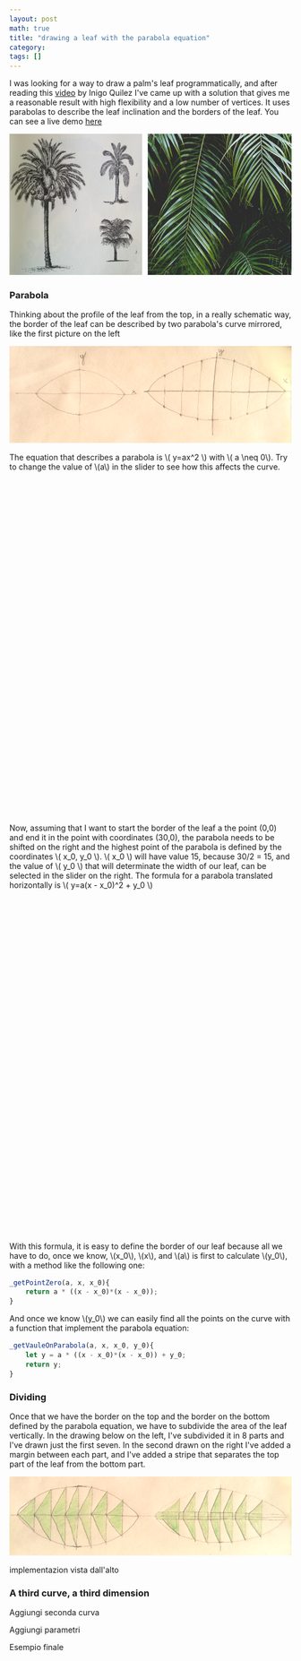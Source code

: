 ```yaml
---
layout: post
math: true
title: "drawing a leaf with the parabola equation"
category:
tags: []
---
```


I was looking for a way to draw a palm's leaf programmatically, and after reading this [video](https://www.youtube.com/watch?v=rUFKgbqjlJY) by Inigo Quilez I've came up with a solution that gives me a reasonable result with high flexibility and a low number of vertices. It uses parabolas to describe the leaf inclination and the borders of the leaf.
You can see a live demo [here](/demo/LeafGeometry)

![palm leaf](/assets/media/posts/parabola-leaf/palm.jpg)


### Parabola

Thinking about the profile of the leaf from the top, in a really schematic way, the border of the leaf can be described by two parabola's curve mirrored, like the first picture on the left

![palm leaf](/assets/media/posts/parabola-leaf/schema.png)

The equation that describes a parabola is \\( y=ax^2 \\) with \\( a \neq 0\\). Try to change the value of \\(a\\) in the slider to see how this affects the curve.

<div id="jxgbox" class="jxgbox" style="width:960px; height:600px;"></div>

Now, assuming that I want to start the border of the leaf a the point (0,0) and end it in the point with coordinates (30,0), the parabola needs to be shifted on the right and the highest point of the parabola is defined 
by the coordinates \\( x_0,  y_0 \\). \\( x_0 \\) will have value 15, because 30/2 = 15, and the value of \\( y_0 \\) that will determinate the width of our leaf, can be selected in the slider on the right.
The formula for a parabola translated horizontally is \\( y=a(x - x_0)^2 + y_0 \\)

<div id="jxgbox-2" class="jxgbox" style="width:960px; height:600px;"></div>

With this formula, it is easy to define the border of our leaf because all we have to do, once we know, \\(x_0\\), \\(x\\), and \\(a\\) is first to calculate \\(y_0\\), with a method like the following one: 


```javascript
_getPointZero(a, x, x_0){
    return a * ((x - x_0)*(x - x_0));
}
```

And once we know \\(y_0\\) we can easily find all the points on the curve with a function that implement the parabola equation:

```javascript
_getVauleOnParabola(a, x, x_0, y_0){
    let y = a * ((x - x_0)*(x - x_0)) + y_0;
    return y;
}
```


### Dividing

Once that we have the border on the top and the border on the bottom defined by the parabola equation, we have to subdivide the area of the leaf vertically. In the drawing below on the left, I've subdivided it in 8 parts and I've drawn just the first seven. In the second drawn on the right I've added a margin between each part, and I've added a stripe that separates the top part of the leaf from the bottom part.

![palm leaf](/assets/media/posts/parabola-leaf/schema2.png)


implementazion vista dall'alto

### A third curve, a third dimension


Aggiungi seconda curva

Aggiungi parametri

Esempio finale


<script type="text/javascript">

JXG.Options.text.useMathJax = true;
var brd, k, brd2, k2, length2, x, x_0;

brd = JXG.JSXGraph.initBoard('jxgbox', {boundingbox:[-5,20,5,-20], axis:true, showNavigation:true, showCopyright:true});
k = brd.create('slider',[[4,15],[4,-15],[-15,1,5]],{name:'a', snapWidth:1});
brd.create('functiongraph', [function(t) {
    return ( JXG.Math.pow(t,2)*k.Value());
}],{strokeColor:'#ff0000'}
);
brd.create('text',[-4,15,
  function() { 
    return '\\[f(x) = ' + k.Value() + 'x^2\\]';
  }], {fontSize:24});

brd2 = JXG.JSXGraph.initBoard('jxgbox-2', {boundingbox:[-1,10,40,-1], axis:true, showNavigation:true, showCopyright:true});
k2 = brd2.create('slider',[[35,9],[35,5],[-1.0,-0.03,-0.01]],{name:'a', snapWidth:0.001});
y0 = brd2.create('slider',[[38,9],[38,5],[3,7.0,8.0]],{name:'y_0', snapWidth:0.01});
x_0 = 15.0;
x = 30.0;
brd2.create('functiongraph', [function(t) {
    return(k2.Value() * JXG.Math.pow((t - x_0),2) + y0.Value());
}],{strokeColor:'#ff0000'}
);

function getPointZero(a, length){
    return a * ((length/2.0)*(length/2.0));
}
  
</script>
